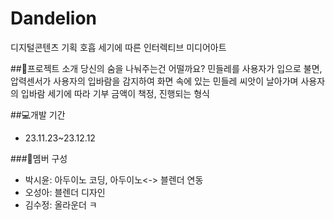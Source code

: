 # Dandelion
디지털콘텐츠 기획 호흡 세기에 따른 인터렉티브 미디어아트

##🌼프로젝트 소개
당신의 숨을 나눠주는건 어떨까요?
민들레를 사용자가 입으로 불면, 압력센서가 사용자의 입바람을 감지하여
화면 속에 있는 민들레 씨앗이 날아가며 사용자의 입바람 세기에 따라 기부 금액이 책정, 진행되는 형식

##💻개발 기간
 * 23.11.23~23.12.12

###🧊멤버 구성
 - 박시윤: 아두이노 코딩, 아두이노<-> 블렌더 연동
 - 오성아: 블렌더 디자인
 - 김수정: 올라운더 ㅋ